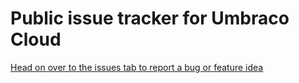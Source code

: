 # Public issue tracker for Umbraco Cloud

[Head on over to the issues tab to report a bug or feature idea](https://github.com/umbraco/Umbraco.Cloud.Issues/issues/)
